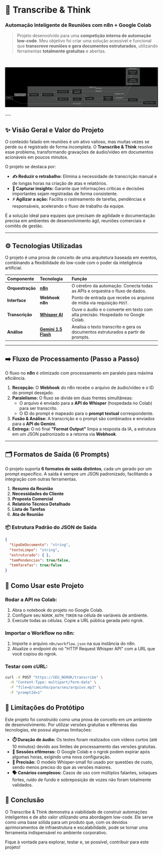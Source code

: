 # 🚀 **Transcribe & Think**
### Automação Inteligente de Reuniões com n8n + Google Colab

> Projeto desenvolvido para uma **competição interna de automação low-code**. Meu objetivo foi criar uma solução acessível e funcional que **transcreve reuniões e gera documentos estruturados**, utilizando ferramentas **totalmente gratuitas** e abertas.

<br>

<p align="center">
  <img src="fluxo-alto-nivel.png" alt="Fluxo do projeto" width="700">
</p>
---

## ✨ **Visão Geral e Valor do Projeto**

O conteúdo falado em reuniões é um ativo valioso, mas muitas vezes se perde ou é registrado de forma incompleta. O **Transcribe & Think** resolve esse problema, transformando gravações de áudio/vídeo em documentos acionáveis em poucos minutos.

O projeto se destaca por:

- **✍️ Reduzir o retrabalho:** Elimina a necessidade de transcrição manual e de longas horas na criação de atas e relatórios.
- **🧠 Capturar insights:** Garante que informações críticas e decisões importantes sejam registradas de forma consistente.
- **⚡ Agilizar a ação:** Facilita o rastreamento de tarefas, pendências e responsáveis, acelerando o fluxo de trabalho da equipe.

É a solução ideal para equipes que precisam de agilidade e documentação precisa em ambientes de desenvolvimento ágil, reuniões comerciais e comitês de gestão.

---

## ⚙️ **Tecnologias Utilizadas**

O projeto é uma prova de conceito de uma arquitetura baseada em eventos, combinando a flexibilidade do low-code com o poder da inteligência artificial.

| Componente | Tecnologia | Função |
| :--- | :--- | :--- |
| **Orquestração** | **[n8n](https://n8n.io)** | O cérebro da automação. Conecta todas as APIs e orquestra o fluxo de dados. |
| **Interface** | **Webhook n8n** | Ponto de entrada que recebe os arquivos de mídia via requisição `POST`. |
| **Transcrição** | **[Whisper AI](https://github.com/openai/whisper)** | Ouve o áudio e o converte em texto com alta precisão. Hospedado no Google Colab. |
| **Análise** | **[Gemini 1.5 Flash](https://ai.google.dev/models/gemini)** | Analisa o texto transcrito e gera os documentos estruturados a partir de prompts. |

---

## ➡️ **Fluxo de Processamento (Passo a Passo)**

O fluxo no **n8n** é otimizado com processamento em paralelo para máxima eficiência.

1.  **Recepção:** O **Webhook** do n8n recebe o arquivo de áudio/vídeo e o ID do prompt desejado.
2.  **Paralelismo:** O fluxo se divide em duas frentes simultâneas:
    * O arquivo é enviado para a **API do Whisper** (hospedada no Colab) para ser transcrito.
    * O ID do prompt é mapeado para o **prompt textual** correspondente.
3.  **Fusão & Análise:** A transcrição e o prompt são combinados e enviados para a **API do Gemini**.
4.  **Entrega:** O nó final **"Format Output"** limpa a resposta da IA, a estrutura em um JSON padronizado e a retorna via **Webhook**.

---

## 🗂️ **Formatos de Saída (6 Prompts)**

O projeto suporta **6 formatos de saída distintos**, cada um gerado por um prompt específico. A saída é sempre um JSON padronizado, facilitando a integração com outras ferramentas.

1.  **Resumo da Reunião**
2.  **Necessidades do Cliente**
3.  **Proposta Comercial**
4.  **Relatório Técnico Detalhado**
5.  **Lista de Tarefas**
6.  **Ata de Reunião**

### 📦 Estrutura Padrão do JSON de Saída

```json
{
  "tipoDeDocumento": "string",
  "textoLimpo": "string",
  "estruturado": { },
  "temPendencias": true/false,
  "temTarefas": true/false
}
```
## 🏃 **Como Usar este Projeto**

### Rodar a API no Colab:

1. Abra o notebook do projeto no Google Colab.
2. Configure seu `NGROK_AUTH_TOKEN` na célula de variáveis de ambiente.
3. Execute todas as células. Copie a URL pública gerada pelo ngrok.

### Importar o Workflow no n8n:

1. Importe o arquivo `n8n/workflow.json` na sua instância do n8n.
2. Atualize o endpoint do nó "HTTP Request Whisper API" com a URL que você copiou do ngrok.

### Testar com cURL:

```bash
curl -X POST "https://SEU_NGROK/transcribe" \
  -H "Content-Type: multipart/form-data" \
  -F "file=@/caminho/para/seu/arquivo.mp3" \
  -F "promptId=1"
```
## 🚧 **Limitações do Protótipo**

Este projeto foi construído como uma prova de conceito em um ambiente de desenvolvimento. Por utilizar versões gratuitas e efêmeras das tecnologias, ele possui algumas limitações:

- **⏱️ Duração de áudio:** Os testes foram realizados com vídeos curtos (até 10 minutos) devido aos limites de processamento das versões gratuitas.
- **🔄 Sessões efêmeras:** O Google Colab e o ngrok podem expirar após algumas horas, exigindo uma nova configuração.
- **🧠 Precisão:** O modelo Whisper-small foi usado por questões de custo, sendo menos preciso do que as versões maiores.
- **🗣️ Cenários complexos:** Casos de uso com múltiplos falantes, sotaques fortes, ruído de fundo e sobreposição de vozes não foram totalmente validados.

## 🤝 **Conclusão**

O Transcribe & Think demonstra a viabilidade de construir automações inteligentes e de alto valor utilizando uma abordagem low-code. Ele serve como uma base sólida para um produto que, com os devidos aprimoramentos de infraestrutura e escalabilidade, pode se tornar uma ferramenta indispensável no ambiente corporativo.

Fique à vontade para explorar, testar e, se possível, contribuir para este projeto!
